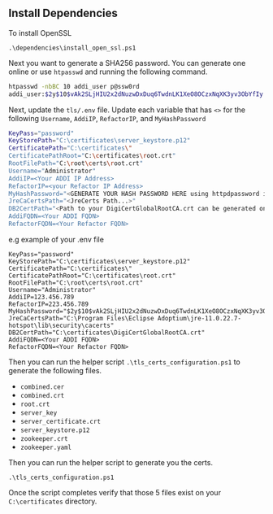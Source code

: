 ## Install Dependencies
To install OpenSSL 
```
.\dependencies\install_open_ssl.ps1
```

Next you want to generate a SHA256 password. You can generate one online or use `htpasswd` and running the following command.

```bash
htpasswd -nbBC 10 addi_user p@ssw0rd
addi_user:$2y$10$vAk2SLjHIU2x2dNuzwDxDuq6TwdnLK1XeO8OCzxNqXK3yv3ObYfIy
````

Next, update the `tls/.env` file. Update each variable that has `<>` for the following `Username`, `AddiIP`, `RefactorIP`, and `MyHashPassword`
```bash
KeyPass="password"
KeyStorePath="C:\certificates\server_keystore.p12"
CertificatePath="C:\certificates\"
CertificatePathRoot="C:\certificates\root.crt"
RootFilePath="C:\root\certs\root.crt"
Username="Administrator"
AddiIP=<Your ADDI IP Address>
RefactorIP=<your Refactor IP Address>
MyHashPassword="<GENERATE YOUR HASH PASSWORD HERE using httpdpassword i.e 2$y$10....Iy>"
JreCaCertsPath="<JreCerts Path...>"
DB2CertPath="<Path to your DigiCertGlobalRootCA.crt can be generated on IBM Cloud DB2 > "
AddiFQDN=<Your ADDI FQDN>
RefactorFQDN=<Your Refactor FQDN>
```

e.g example of your .env file

```
KeyPass="password"
KeyStorePath="C:\certificates\server_keystore.p12"
CertificatePath="C:\certificates\"
CertificatePathRoot="C:\certificates\root.crt"
RootFilePath="C:\root\certs\root.crt"
Username="Administrator"
AddiIP=123.456.789
RefactorIP=223.456.789
MyHashPassword="$2y$10$vAk2SLjHIU2x2dNuzwDxDuq6TwdnLK1XeO8OCzxNqXK3yv3ObYfIy"
JreCaCertsPath="C:\Program Files\Eclipse Adoptium\jre-11.0.22.7-hotspot\lib\security\cacerts"
DB2CertPath="C:\certificates\DigiCertGlobalRootCA.crt"
AddiFQDN=<Your ADDI FQDN>
RefactorFQDN=<Your Refactor FQDN>
```

Then you can run the helper script `.\tls_certs_configuration.ps1` to generate the following files.
- `combined.cer`
- `combined.crt`
- `root.crt`
- `server_key`
- `server_certificate.crt`
- `server_keystore.p12`
- `zookeeper.crt`
- `zookeeper.yaml`


Then you can run the helper script to generate you the certs. 
```
.\tls_certs_configuration.ps1
```

Once the script completes verify that those 5 files exist on your `C:\certificates` directory.